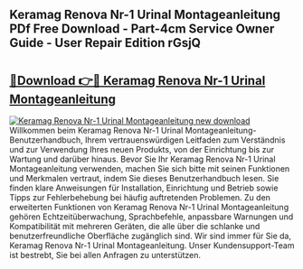 ## Keramag Renova Nr-1 Urinal Montageanleitung PDf Free Download - Part-4cm Service Owner Guide - User Repair Edition rGsjQ

# <h2><a href="http://df8km81.blite.top/?on=Keramag+Renova+Nr-1+Urinal+Montageanleitung">🔗Download 👉🔴 Keramag Renova Nr-1 Urinal Montageanleitung</a></h2>

[![Keramag Renova Nr-1 Urinal Montageanleitung new download](https://i.imgur.com/lujVjoI.png)](http://df8km81.blite.top/?on=Keramag+Renova+Nr-1+Urinal+Montageanleitung)
Willkommen beim Keramag Renova Nr-1 Urinal Montageanleitung-Benutzerhandbuch, Ihrem vertrauenswürdigen Leitfaden zum Verständnis und zur Verwendung Ihres neuen Produkts, von der Einrichtung bis zur Wartung und darüber hinaus. Bevor Sie Ihr Keramag Renova Nr-1 Urinal Montageanleitung verwenden, machen Sie sich bitte mit seinen Funktionen und Merkmalen vertraut, indem Sie dieses Benutzerhandbuch lesen. Sie finden klare Anweisungen für Installation, Einrichtung und Betrieb sowie Tipps zur Fehlerbehebung bei häufig auftretenden Problemen. Zu den erweiterten Funktionen von Keramag Renova Nr-1 Urinal Montageanleitung gehören Echtzeitüberwachung, Sprachbefehle, anpassbare Warnungen und Kompatibilität mit mehreren Geräten, die alle über die schlanke und benutzerfreundliche Oberfläche zugänglich sind. Wir sind immer für Sie da, Keramag Renova Nr-1 Urinal Montageanleitung. Unser Kundensupport-Team ist bestrebt, Sie bei allen Anfragen zu unterstützen.
